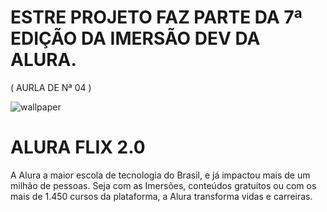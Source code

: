 # ESTRE PROJETO FAZ PARTE DA 7ª EDIÇÃO DA IMERSÃO DEV DA ALURA.
( AURLA DE Nª 04 )

![wallpaper](https://github.com/darneees/AluraFlix-02/assets/79709843/7fc62f24-bedc-43fb-b3ed-9a525a3b4699)


# ALURA FLIX 2.0
A Alura a maior escola de tecnologia do Brasil, e já impactou mais de um milhão de pessoas. Seja com as Imersões, conteúdos gratuitos ou com os mais de 1.450 cursos da plataforma, a Alura transforma vidas e carreiras.
